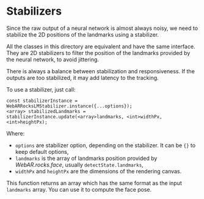 # Stabilizers

Since the raw output of a neural network is almost always noisy, we need to stabilize the 2D positions of the landmarks using a stabilizer.

All the classes in this directory are equivalent and have the same interface. They are 2D stabilizers to filter the position of the landmarks provided by the neural network, to avoid jittering.

There is always a balance between stabilization and responsiveness. If the outputs are too stabilized, it may add latency to the tracking.

To use a stabilizer, just call:
```
const stabilizerInstance = WebARRocksLMStabilizer.instance({...options});
<array> stabilizedLandmarks = stabilizerInstance.update(<array>landmarks, <int>widthPx, <int>heightPx);
```

Where:

* `options` are stabilizer option, depending on the stabilizer. It can be `{}` to keep default options,
* `landmarks` is the array of landmarks position provided by *WebAR.rocks.face*, usually `detectState.landmarks`,
* `widthPx` and `heightPx` are the dimensions of the rendering canvas.

This function returns an array which has the same format as the input `landmarks` array. You can use it to compute the face pose.